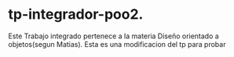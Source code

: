 # tp-integrador-poo2.
Este Trabajo integrado pertenece a la materia Diseño orientado a objetos(segun Matias).
Esta es una modificacion del tp para probar
